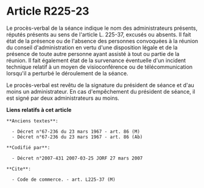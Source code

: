 # Article R225-23

Le procès-verbal de la séance indique le nom des administrateurs présents, réputés présents au sens de l'article L. 225-37,
excusés ou absents. Il fait état de la présence ou de l'absence des personnes convoquées à la réunion du conseil
d'administration en vertu d'une disposition légale et de la présence de toute autre personne ayant assisté à tout ou partie
de la réunion. Il fait également état de la survenance éventuelle d'un incident technique relatif à un moyen de
visioconférence ou de télécommunication lorsqu'il a perturbé le déroulement de la séance.

Le procès-verbal est revêtu de la signature du président de séance et d'au moins un administrateur. En cas d'empêchement du
président de séance, il est signé par deux administrateurs au moins.

**Liens relatifs à cet article**

	**Anciens textes**:

	  - Décret n°67-236 du 23 mars 1967 - art. 86 (M)
	  - Décret n°67-236 du 23 mars 1967 - art. 86 (Ab)

	**Codifié par**:

	  - Décret n°2007-431 2007-03-25 JORF 27 mars 2007

	**Cite**:

	  - Code de commerce. - art. L225-37 (M)
